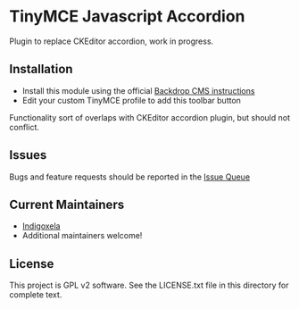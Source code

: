 # TinyMCE Javascript Accordion

Plugin to replace CKEditor accordion, work in progress.

## Installation

- Install this module using the official [Backdrop CMS instructions](https://docs.backdropcms.org/documentation/extend-with-modules)
- Edit your custom TinyMCE profile to add this toolbar button

Functionality sort of overlaps with CKEditor accordion plugin, but should not
conflict.

## Issues

Bugs and feature requests should be reported in the [Issue Queue](https://github.com/backdrop-contrib/tinymce_js_accordion/issues)

## Current Maintainers

- [Indigoxela](https://github.com/indigoxela)
- Additional maintainers welcome!

## License

This project is GPL v2 software. See the LICENSE.txt file in this directory for complete text.
